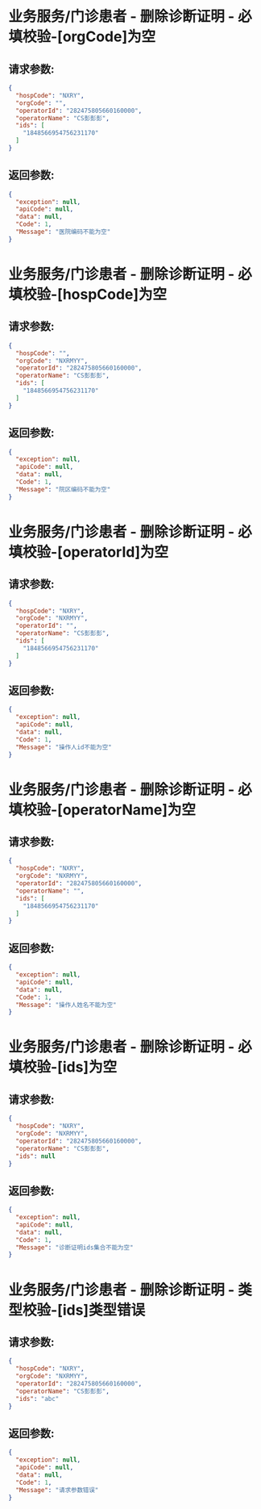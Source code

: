 
# 业务服务/门诊患者 - 删除诊断证明 - 必填校验-[orgCode]为空
## 请求参数:
``` json
{
  "hospCode": "NXRY",
  "orgCode": "",
  "operatorId": "282475805660160000",
  "operatorName": "CS彭彭彭",
  "ids": [
    "1848566954756231170"
  ]
}
```
## 返回参数:
``` json
{
  "exception": null,
  "apiCode": null,
  "data": null,
  "Code": 1,
  "Message": "医院编码不能为空"
}
```
# 业务服务/门诊患者 - 删除诊断证明 - 必填校验-[hospCode]为空
## 请求参数:
``` json
{
  "hospCode": "",
  "orgCode": "NXRMYY",
  "operatorId": "282475805660160000",
  "operatorName": "CS彭彭彭",
  "ids": [
    "1848566954756231170"
  ]
}
```
## 返回参数:
``` json
{
  "exception": null,
  "apiCode": null,
  "data": null,
  "Code": 1,
  "Message": "院区编码不能为空"
}
```
# 业务服务/门诊患者 - 删除诊断证明 - 必填校验-[operatorId]为空
## 请求参数:
``` json
{
  "hospCode": "NXRY",
  "orgCode": "NXRMYY",
  "operatorId": "",
  "operatorName": "CS彭彭彭",
  "ids": [
    "1848566954756231170"
  ]
}
```
## 返回参数:
``` json
{
  "exception": null,
  "apiCode": null,
  "data": null,
  "Code": 1,
  "Message": "操作人id不能为空"
}
```
# 业务服务/门诊患者 - 删除诊断证明 - 必填校验-[operatorName]为空
## 请求参数:
``` json
{
  "hospCode": "NXRY",
  "orgCode": "NXRMYY",
  "operatorId": "282475805660160000",
  "operatorName": "",
  "ids": [
    "1848566954756231170"
  ]
}
```
## 返回参数:
``` json
{
  "exception": null,
  "apiCode": null,
  "data": null,
  "Code": 1,
  "Message": "操作人姓名不能为空"
}
```
# 业务服务/门诊患者 - 删除诊断证明 - 必填校验-[ids]为空
## 请求参数:
``` json
{
  "hospCode": "NXRY",
  "orgCode": "NXRMYY",
  "operatorId": "282475805660160000",
  "operatorName": "CS彭彭彭",
  "ids": null
}
```
## 返回参数:
``` json
{
  "exception": null,
  "apiCode": null,
  "data": null,
  "Code": 1,
  "Message": "诊断证明ids集合不能为空"
}
```
# 业务服务/门诊患者 - 删除诊断证明 - 类型校验-[ids]类型错误
## 请求参数:
``` json
{
  "hospCode": "NXRY",
  "orgCode": "NXRMYY",
  "operatorId": "282475805660160000",
  "operatorName": "CS彭彭彭",
  "ids": "abc"
}
```
## 返回参数:
``` json
{
  "exception": null,
  "apiCode": null,
  "data": null,
  "Code": 1,
  "Message": "请求参数错误"
}
```